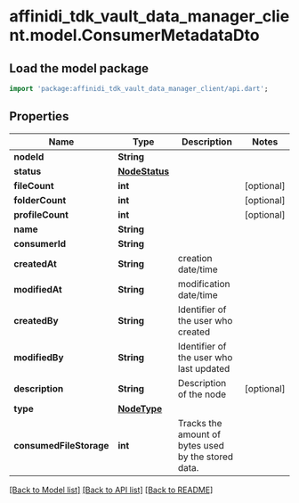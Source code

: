 # affinidi_tdk_vault_data_manager_client.model.ConsumerMetadataDto

## Load the model package

```dart
import 'package:affinidi_tdk_vault_data_manager_client/api.dart';
```

## Properties

| Name                    | Type                            | Description                                         | Notes      |
| ----------------------- | ------------------------------- | --------------------------------------------------- | ---------- |
| **nodeId**              | **String**                      |                                                     |
| **status**              | [**NodeStatus**](NodeStatus.md) |                                                     |
| **fileCount**           | **int**                         |                                                     | [optional] |
| **folderCount**         | **int**                         |                                                     | [optional] |
| **profileCount**        | **int**                         |                                                     | [optional] |
| **name**                | **String**                      |                                                     |
| **consumerId**          | **String**                      |                                                     |
| **createdAt**           | **String**                      | creation date/time                                  |
| **modifiedAt**          | **String**                      | modification date/time                              |
| **createdBy**           | **String**                      | Identifier of the user who created                  |
| **modifiedBy**          | **String**                      | Identifier of the user who last updated             |
| **description**         | **String**                      | Description of the node                             | [optional] |
| **type**                | [**NodeType**](NodeType.md)     |                                                     |
| **consumedFileStorage** | **int**                         | Tracks the amount of bytes used by the stored data. |

[[Back to Model list]](../README.md#documentation-for-models) [[Back to API list]](../README.md#documentation-for-api-endpoints) [[Back to README]](../README.md)
